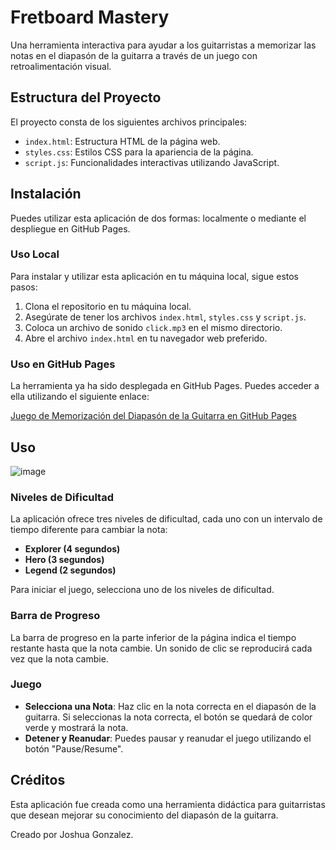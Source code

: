# Fretboard Mastery

Una herramienta interactiva para ayudar a los guitarristas a memorizar las notas en el diapasón de la guitarra a través de un juego con retroalimentación visual.

## Estructura del Proyecto

El proyecto consta de los siguientes archivos principales:

- `index.html`: Estructura HTML de la página web.
- `styles.css`: Estilos CSS para la apariencia de la página.
- `script.js`: Funcionalidades interactivas utilizando JavaScript.

## Instalación

Puedes utilizar esta aplicación de dos formas: localmente o mediante el despliegue en GitHub Pages.

### Uso Local

Para instalar y utilizar esta aplicación en tu máquina local, sigue estos pasos:

1. Clona el repositorio en tu máquina local.
2. Asegúrate de tener los archivos `index.html`, `styles.css` y `script.js`.
3. Coloca un archivo de sonido `click.mp3` en el mismo directorio.
4. Abre el archivo `index.html` en tu navegador web preferido.

### Uso en GitHub Pages

La herramienta ya ha sido desplegada en GitHub Pages. Puedes acceder a ella utilizando el siguiente enlace:

[Juego de Memorización del Diapasón de la Guitarra en GitHub Pages](#)

## Uso

![image](https://github.com/user-attachments/assets/f416d44b-a7b8-49c2-953c-208beed4efbc)


### Niveles de Dificultad

La aplicación ofrece tres niveles de dificultad, cada uno con un intervalo de tiempo diferente para cambiar la nota:

- **Explorer (4 segundos)**
- **Hero (3 segundos)**
- **Legend (2 segundos)**

Para iniciar el juego, selecciona uno de los niveles de dificultad.

### Barra de Progreso

La barra de progreso en la parte inferior de la página indica el tiempo restante hasta que la nota cambie. Un sonido de clic se reproducirá cada vez que la nota cambie.

### Juego

- **Selecciona una Nota**: Haz clic en la nota correcta en el diapasón de la guitarra. Si seleccionas la nota correcta, el botón se quedará de color verde y mostrará la nota.
- **Detener y Reanudar**: Puedes pausar y reanudar el juego utilizando el botón "Pause/Resume".


## Créditos

Esta aplicación fue creada como una herramienta didáctica para guitarristas que desean mejorar su conocimiento del diapasón de la guitarra.

Creado por Joshua Gonzalez.

